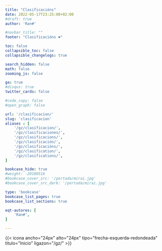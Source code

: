 ```yaml
---
title: "Clasificacións"
date: 2022-05-17T23:25:00+02:00
#draft: true
author: 'Ran#'

#navbar_title: ""
footer: "Clasificacións ❤️"

toc: false
collapsible_toc: false
collapsible_changelogs: true

search_hidden: false
math: false
zooming_js: false

ga: true
#disqus: true
twitter_cards: false

#code_copy: false
#open_graph: false

url: '/clasificacion/'
slug: 'clasificacion'
aliases : [
    '/gz/clasificacion/',
    '/gz/clasificaciones/',
    '/gz/clasificacions/',
    '/gz/clasificación/',
    '/gz/clasificacións/',
    '/gz/clasification/',
    '/gz/clasifications/',
]

bookcase_hide: true
#weight: -20180516
#bookcase_cover_src: '/portada/mirai.jpg'
#bookcase_cover_src_dark: '/portada/mirai.jpg'

type: 'bookcase'
bookcase_list_pages: true
bookcase_list_sections: true

eqt-autores: [
    'Ran#',
]

---
```


{{< icona ancho="24px" alto="24px" tipo="frecha-esquerda-redondeada" titulo="Inicio" ligazon="/gz/" >}}
